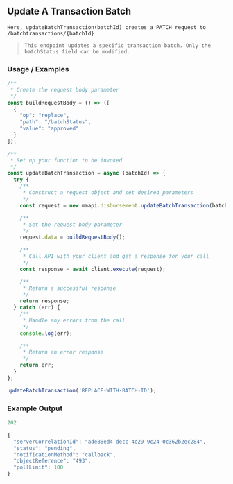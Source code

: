 ## Update A Transaction Batch

`Here, updateBatchTransaction(batchId) creates a PATCH request to /batchtransactions/{batchId}`

> `This endpoint updates a specific transaction batch. Only the batchStatus field can be modified.`

### Usage / Examples
```javascript
/**
 * Create the request body parameter
 */
const buildRequestBody = () => ([
  {
    "op": "replace",
    "path": "/batchStatus",
    "value": "approved"
  }
]);

/**
 * Set up your function to be invoked
 */
const updateBatchTransaction = async (batchId) => {
  try {
    /**
     * Construct a request object and set desired parameters
     */
    const request = new mmapi.disbursement.updateBatchTransaction(batchId);

    /**
     * Set the request body parameter
     */
    request.data = buildRequestBody();

    /**
     * Call API with your client and get a response for your call
     */
    const response = await client.execute(request);

    /**
     * Return a successful response
     */
    return response;
  } catch (err) {
    /**
     * Handle any errors from the call
     */
    console.log(err);

    /**
     * Return an error response
     */
    return err;
  }
};

updateBatchTransaction('REPLACE-WITH-BATCH-ID');
```

### Example Output
```javascript
202

{
  "serverCorrelationId": "ade88ed4-decc-4e29-9c24-0c362b2ec284",
  "status": "pending",
  "notificationMethod": "callback",
  "objectReference": "493",
  "pollLimit": 100
}
```
